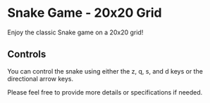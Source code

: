 # Snake Game - 20x20 Grid

Enjoy the classic Snake game on a 20x20 grid!

## Controls

You can control the snake using either the z, q, s, and d keys or the directional arrow keys.

Please feel free to provide more details or specifications if needed.
